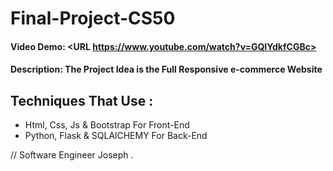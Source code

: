 # Final-Project-CS50

#### Video Demo:  <URL https://www.youtube.com/watch?v=GQIYdkfCGBc>
#### Description: The Project Idea is the Full Responsive e-commerce Website
## Techniques That Use :
* Html, Css, Js & Bootstrap For Front-End
* Python, Flask & SQLAlCHEMY For Back-End

// Software Engineer Joseph .
